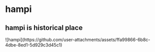 <html>
  <h1>
    hampi
  </h1>
  <h2>
    hampi is historical place
  </h2>
  <body>
![hampi](https://github.com/user-attachments/assets/ffa99866-6b8c-4dbe-8ed1-5d929c3d45c1)


    
  </body>
</html>
